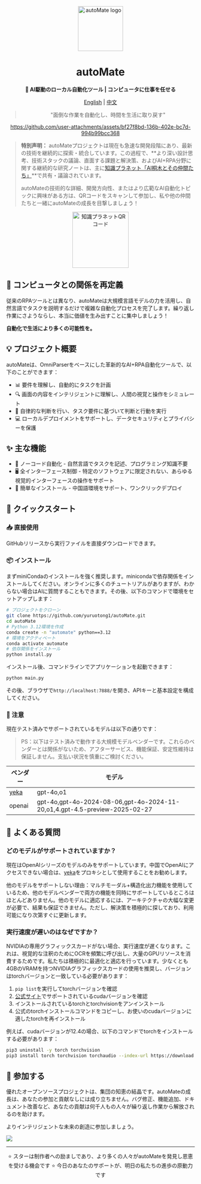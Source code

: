 <div align="center"><a name="readme-top"></a>

<img src="./imgs/logo.png" width="120" height="120" alt="autoMate logo">
<h1>autoMate</h1>
<p><b>🤖 AI駆動のローカル自動化ツール | コンピュータに仕事を任せる</b></p>

[English](./README.md) | [中文](./README_CN.md)

>"面倒な作業を自動化し、時間を生活に取り戻す"

https://github.com/user-attachments/assets/bf27f8bd-136b-402e-bc7d-994b99bcc368


</div>

> **特別声明：** autoMateプロジェクトは現在も急速な開発段階にあり、最新の技術を継続的に探索・統合しています。この過程で、**より深い設計思考、技術スタックの議論、直面する課題と解決策、およびAI+RPA分野に関する継続的な研究ノートは、主に[知識プラネット「AI桐木とその仲間たち」](https://t.zsxq.com/x1cCW)**で共有・議論されています。
>
> autoMateの技術的な詳細、開発方向性、またはより広範なAI自動化トピックに興味がある方は、QRコードをスキャンして参加し、私や他の仲間たちと一緒にautoMateの成長を目撃しましょう！

<div align="center">
<figure>
    <a href="[あなたの知識プラネットリンク]" target="_blank" rel="noopener noreferrer"><img src="./imgs/knowledge.png" width="150" height="150" alt="知識プラネットQRコード"></a>
</figure>
</div>


## 💫 コンピュータとの関係を再定義

従来のRPAツールとは異なり、autoMateは大規模言語モデルの力を活用し、自然言語でタスクを説明するだけで複雑な自動化プロセスを完了します。繰り返し作業にさようならし、本当に価値を生み出すことに集中しましょう！

**自動化で生活により多くの可能性を。**

## 💡 プロジェクト概要
autoMateは、OmniParserをベースにした革新的なAI+RPA自動化ツールで、以下のことができます：

- 📊 要件を理解し、自動的にタスクを計画
- 🔍 画面の内容をインテリジェントに理解し、人間の視覚と操作をシミュレート
- 🧠 自律的な判断を行い、タスク要件に基づいて判断と行動を実行
- 💻 ローカルデプロイメントをサポートし、データセキュリティとプライバシーを保護

## ✨ 主な機能

- 🔮 ノーコード自動化 - 自然言語でタスクを記述、プログラミング知識不要
- 🖥️ 全インターフェース制御 - 特定のソフトウェアに限定されない、あらゆる視覚的インターフェースの操作をサポート
- 🚅 簡単なインストール - 中国語環境をサポート、ワンクリックデプロイ

## 🚀 クイックスタート

### 📥 直接使用
GitHubリリースから実行ファイルを直接ダウンロードできます。

### 📦 インストール
まずminiCondaのインストールを強く推奨します。minicondaで依存関係をインストールしてください。オンラインに多くのチュートリアルがありますが、わからない場合はAIに質問することもできます。その後、以下のコマンドで環境をセットアップします：

```bash
# プロジェクトをクローン
git clone https://github.com/yuruotong1/autoMate.git
cd autoMate
# Python 3.12環境を作成
conda create -n "automate" python==3.12
# 環境をアクティベート
conda activate automate
# 依存関係をインストール
python install.py
```

インストール後、コマンドラインでアプリケーションを起動できます：

```bash
python main.py
```

その後、ブラウザで`http://localhost:7888/`を開き、APIキーと基本設定を構成してください。

### 🔔 注意

現在テスト済みでサポートされているモデルは以下の通りです：

> PS：以下はテスト済みで動作する大規模モデルベンダーです。これらのベンダーとは関係がないため、アフターサービス、機能保証、安定性維持は保証しません。支払い状況を慎重にご検討ください。

| ベンダー | モデル |
| --- | --- |
|[yeka](https://2233.ai/api)|gpt-4o,o1|
|openai|gpt-4o,gpt-4o-2024-08-06,gpt-4o-2024-11-20,o1,4.gpt-4.5-preview-2025-02-27|

## 📝 よくある質問
### どのモデルがサポートされていますか？
現在はOpenAIシリーズのモデルのみをサポートしています。中国でOpenAIにアクセスできない場合は、[yeka](https://2233.ai/api)をプロキシとして使用することをお勧めします。

他のモデルをサポートしない理由：マルチモーダル+構造化出力機能を使用しているため、他のモデルベンダーで両方の機能を同時にサポートしているところはほとんどありません。他のモデルに適応するには、アーキテクチャの大幅な変更が必要で、結果も保証できません。ただし、解決策を積極的に探しており、利用可能になり次第すぐに更新します。

### 実行速度が遅いのはなぜですか？
NVIDIAの専用グラフィックスカードがない場合、実行速度が遅くなります。これは、視覚的な注釈のためにOCRを頻繁に呼び出し、大量のGPUリソースを消費するためです。私たちは積極的に最適化と適応を行っています。少なくとも4GBのVRAMを持つNVIDIAグラフィックスカードの使用を推奨し、バージョンはtorchバージョンと一致している必要があります：

1. `pip list`を実行してtorchバージョンを確認
2. [公式サイト](https://pytorch.org/get-started/locally/)でサポートされているcudaバージョンを確認
3. インストールされているtorchとtorchvisionをアンインストール
4. 公式のtorchインストールコマンドをコピーし、お使いのcudaバージョンに適したtorchを再インストール

例えば、cudaバージョンが12.4の場合、以下のコマンドでtorchをインストールする必要があります：

```bash
pip3 uninstall -y torch torchvision
pip3 install torch torchvision torchaudio --index-url https://download.pytorch.org/whl/cu124
```

## 🤝 参加する

優れたオープンソースプロジェクトは、集団の知恵の結晶です。autoMateの成長は、あなたの参加と貢献なしには成り立ちません。バグ修正、機能追加、ドキュメント改善など、あなたの貢献は何千人もの人々が繰り返し作業から解放されるのを助けます。

よりインテリジェントな未来の創造に参加しましょう。

<a href="https://github.com/yuruotong1/autoMate/graphs/contributors">
  <img src="https://contrib.rocks/image?repo=yuruotong1/autoMate" />
</a>

---

<div align="center">
⭐ スターは制作者への励ましであり、より多くの人々がautoMateを発見し恩恵を受ける機会です ⭐
今日のあなたのサポートが、明日の私たちの進歩の原動力です
</div>
